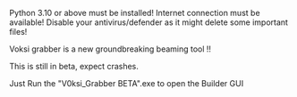 Python 3.10 or above must be installed!
Internet connection must be available!
Disable your antivirus/defender as it might delete some important files!

Voksi grabber is a new groundbreaking beaming tool !!

This is still in beta, expect crashes.

Just Run the "V0ksi_Grabber BETA".exe to open the Builder GUI
